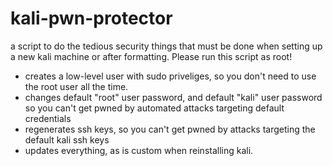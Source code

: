 # kali-pwn-protector

a script to do the tedious security things that must be done when setting up a new kali machine or after formatting. Please run this script as root!

- creates a low-level user with sudo priveliges, so you don't need to use the root user all the time.
- changes default "root" user password, and default "kali" user password so you can't get pwned by automated attacks targeting default credentials
- regenerates ssh keys, so you can't get pwned by attacks targeting the default kali ssh keys
- updates everything, as is custom when reinstalling kali.
